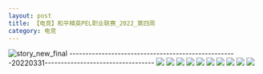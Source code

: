 ```yaml
---
layout: post
title: 【电竞】和平精英PEL职业联赛_2022_第四周
category: 电竞
---
```

![story_new_final](http://r8s97vm6g.hd-bkt.clouddn.com/img/story_new_final_0322.png)
----------------------------------------------------20220331----------------------------------
![](http://r8s97vm6g.hd-bkt.clouddn.com/img/pel-220331-1.png)
![](http://r8s97vm6g.hd-bkt.clouddn.com/img/pel-220331-2.png)
![](http://r8s97vm6g.hd-bkt.clouddn.com/img/pel-220331-3.png)
![](http://r8s97vm6g.hd-bkt.clouddn.com/img/pel-220331-4.png)
![](http://r8s97vm6g.hd-bkt.clouddn.com/img/pel-220331-5.png)
![](http://r8s97vm6g.hd-bkt.clouddn.com/img/pel-220331-6.png)
![](http://r8s97vm6g.hd-bkt.clouddn.com/img/pel-220331-7.png)
![](http://r8s97vm6g.hd-bkt.clouddn.com/img/pel-220331-8.png)
![](http://r8s97vm6g.hd-bkt.clouddn.com/img/pel-220331-10.png)
![](http://r8s97vm6g.hd-bkt.clouddn.com/img/pel-220331-11.png)
